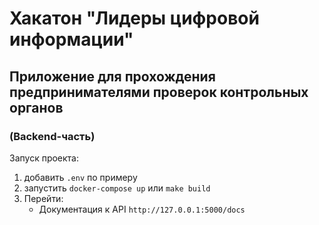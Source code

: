# Хакатон "Лидеры цифровой информации"

## Приложение для прохождения предпринимателями проверок контрольных органов 
### (Backend-часть)

Запуск проекта:
1. добавить `.env` по примеру
2. запустить ```docker-compose up``` или ```make build```
3. Перейти:
    - Документация к API ```http://127.0.0.1:5000/docs```
